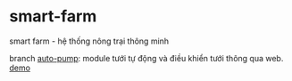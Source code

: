 # smart-farm
smart farm - hệ thống nông trại thông minh 

branch [auto-pump](https://github.com/LamKhaHan/smart-farm/tree/auto-pump): module tưới tự động và điều khiển tưới thông qua web. [demo](https://youtu.be/x4qbx9j4Vtg)


